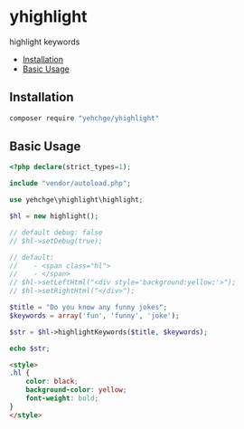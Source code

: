 # yhighlight

highlight keywords


* [Installation](#installation)
* [Basic Usage](#basic-usage)

## Installation

``` bash
composer require "yehchge/yhighlight"
```

## Basic Usage


``` php
<?php declare(strict_types=1);

include "vendor/autoload.php";

use yehchge\yhighlight\highlight;

$hl = new highlight();

// default debug: false
// $hl->setDebug(true);

// default:
//    - <span class="hl">
//    - </span>
// $hl->setLeftHtml("<div style='background:yellow;'>");
// $hl->setRightHtml("</div>");

$title = "Do you know any funny jokes";
$keywords = array('fun', 'funny', 'joke');

$str = $hl->highlightKeywords($title, $keywords);

echo $str;
```

```html
<style>
.hl {
    color: black;
    background-color: yellow;
    font-weight: bold;
}
</style>
```
